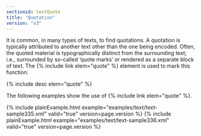 ```yaml
---
sectionid: textQuote
title: "Quotation"
version: "v3"
---
```


It is common, in many types of texts, to find quotations. A quotation is typically
attributed
to another text other than the one being encoded. Often, the quoted material is
typographically distinct from the surrounding text; i.e., surrounded by so-called
‘quote marks’ or rendered as a separate block of text. The {% include link elem="quote" %} element is used to mark this function:



{% include desc elem="quote" %}




The following examples show the use of {% include link elem="quote" %}.

{% include plainExample.html example="examples/text/text-sample335.xml" valid="true" version=page.version %}
{% include plainExample.html example="examples/text/text-sample336.xml" valid="true" version=page.version %}
